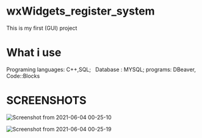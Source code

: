 # wxWidgets_register_system
This is my first (GUI) project
# What i use
  Programing languages: C++,SQL;
 	Database : MYSQL;
  programs: DBeaver, Code::Blocks

# SCREENSHOTS

![Screenshot from 2021-06-04 00-25-10](https://user-images.githubusercontent.com/40718112/120719930-6eb9af00-c4cb-11eb-8097-6c0db80fd944.png)



![Screenshot from 2021-06-04 00-25-19](https://user-images.githubusercontent.com/40718112/120719937-724d3600-c4cb-11eb-80b8-bf6ea8a8df1e.png)
